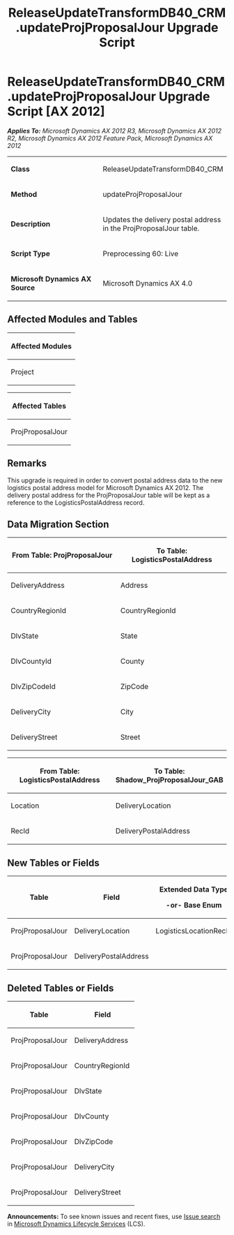 ﻿---
title: ReleaseUpdateTransformDB40_CRM.updateProjProposalJour Upgrade Script
TOCTitle: ReleaseUpdateTransformDB40_CRM.updateProjProposalJour Upgrade Script
ms:assetid: b48fcdf1-8a08-6f42-4087-b071a1e517af
ms:mtpsurl: https://msdn.microsoft.com/en-us/library/JJ736976(v=AX.60)
ms:contentKeyID: 49710660
ms.date: 05/18/2015
mtps_version: v=AX.60
---

# ReleaseUpdateTransformDB40\_CRM.updateProjProposalJour Upgrade Script [AX 2012]


_**Applies To:** Microsoft Dynamics AX 2012 R3, Microsoft Dynamics AX 2012 R2, Microsoft Dynamics AX 2012 Feature Pack, Microsoft Dynamics AX 2012_

<table>
<colgroup>
<col style="width: 50%" />
<col style="width: 50%" />
</colgroup>
<tbody>
<tr class="odd">
<td><p><strong>Class</strong></p></td>
<td><p>ReleaseUpdateTransformDB40_CRM</p></td>
</tr>
<tr class="even">
<td><p><strong>Method</strong></p></td>
<td><p>updateProjProposalJour</p></td>
</tr>
<tr class="odd">
<td><p><strong>Description</strong></p></td>
<td><p>Updates the delivery postal address in the ProjProposalJour table.</p></td>
</tr>
<tr class="even">
<td><p><strong>Script Type</strong></p></td>
<td><p>Preprocessing 60: Live</p></td>
</tr>
<tr class="odd">
<td><p><strong>Microsoft Dynamics AX Source</strong></p></td>
<td><p>Microsoft Dynamics AX 4.0</p></td>
</tr>
</tbody>
</table>


## Affected Modules and Tables

<table>
<colgroup>
<col style="width: 100%" />
</colgroup>
<thead>
<tr class="header">
<th><p>Affected Modules</p></th>
</tr>
</thead>
<tbody>
<tr class="odd">
<td><p>Project</p></td>
</tr>
</tbody>
</table>


<table>
<colgroup>
<col style="width: 100%" />
</colgroup>
<thead>
<tr class="header">
<th><p>Affected Tables</p></th>
</tr>
</thead>
<tbody>
<tr class="odd">
<td><p>ProjProposalJour</p></td>
</tr>
</tbody>
</table>


## Remarks

This upgrade is required in order to convert postal address data to the new logistics postal address model for Microsoft Dynamics AX 2012. The delivery postal address for the ProjProposalJour table will be kept as a reference to the LogisticsPostalAddress record.

## Data Migration Section

<table>
<colgroup>
<col style="width: 50%" />
<col style="width: 50%" />
</colgroup>
<thead>
<tr class="header">
<th><p>From Table: ProjProposalJour</p></th>
<th><p>To Table: LogisticsPostalAddress</p></th>
</tr>
</thead>
<tbody>
<tr class="odd">
<td><p>DeliveryAddress</p></td>
<td><p>Address</p></td>
</tr>
<tr class="even">
<td><p>CountryRegionId</p></td>
<td><p>CountryRegionId</p></td>
</tr>
<tr class="odd">
<td><p>DlvState</p></td>
<td><p>State</p></td>
</tr>
<tr class="even">
<td><p>DlvCountyId</p></td>
<td><p>County</p></td>
</tr>
<tr class="odd">
<td><p>DlvZipCodeId</p></td>
<td><p>ZipCode</p></td>
</tr>
<tr class="even">
<td><p>DeliveryCity</p></td>
<td><p>City</p></td>
</tr>
<tr class="odd">
<td><p>DeliveryStreet</p></td>
<td><p>Street</p></td>
</tr>
</tbody>
</table>


<table>
<colgroup>
<col style="width: 50%" />
<col style="width: 50%" />
</colgroup>
<thead>
<tr class="header">
<th><p>From Table: LogisticsPostalAddress</p></th>
<th><p>To Table: Shadow_ProjProposalJour_GAB</p></th>
</tr>
</thead>
<tbody>
<tr class="odd">
<td><p>Location</p></td>
<td><p>DeliveryLocation</p></td>
</tr>
<tr class="even">
<td><p>RecId</p></td>
<td><p>DeliveryPostalAddress</p></td>
</tr>
</tbody>
</table>


## New Tables or Fields

<table>
<colgroup>
<col style="width: 33%" />
<col style="width: 33%" />
<col style="width: 33%" />
</colgroup>
<thead>
<tr class="header">
<th><p>Table</p></th>
<th><p>Field</p></th>
<th><p>Extended Data Type</p>
<p>-or- Base Enum</p></th>
</tr>
</thead>
<tbody>
<tr class="odd">
<td><p>ProjProposalJour</p></td>
<td><p>DeliveryLocation</p></td>
<td><p>LogisticsLocationRecId</p></td>
</tr>
<tr class="even">
<td><p>ProjProposalJour</p></td>
<td><p>DeliveryPostalAddress</p></td>
<td><p></p></td>
</tr>
</tbody>
</table>


## Deleted Tables or Fields

<table>
<colgroup>
<col style="width: 50%" />
<col style="width: 50%" />
</colgroup>
<thead>
<tr class="header">
<th><p>Table</p></th>
<th><p>Field</p></th>
</tr>
</thead>
<tbody>
<tr class="odd">
<td><p>ProjProposalJour</p></td>
<td><p>DeliveryAddress</p></td>
</tr>
<tr class="even">
<td><p>ProjProposalJour</p></td>
<td><p>CountryRegionId</p></td>
</tr>
<tr class="odd">
<td><p>ProjProposalJour</p></td>
<td><p>DlvState</p></td>
</tr>
<tr class="even">
<td><p>ProjProposalJour</p></td>
<td><p>DlvCounty</p></td>
</tr>
<tr class="odd">
<td><p>ProjProposalJour</p></td>
<td><p>DlvZipCode</p></td>
</tr>
<tr class="even">
<td><p>ProjProposalJour</p></td>
<td><p>DeliveryCity</p></td>
</tr>
<tr class="odd">
<td><p>ProjProposalJour</p></td>
<td><p>DeliveryStreet</p></td>
</tr>
</tbody>
</table>

  
**Announcements:** To see known issues and recent fixes, use [Issue search](http://go.microsoft.com/fwlink/?linkid=389258) in [Microsoft Dynamics Lifecycle Services](http://go.microsoft.com/fwlink/?linkid=306505) (LCS).

